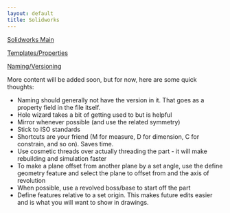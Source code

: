 ```yaml
---
layout: default
title: Solidworks
---
```


[Solidworks Main](/tutorials/solidworks)

[Templates/Properties](https://sites.google.com/site/raintomudd/tutorials/solidworks-templatesandproperties)

[Naming/Versioning](/tutorials/solidworks/namingversioning)

More content will be added soon, but for now, here are some quick thoughts:

- Naming should generally not have the version in it. That goes as a property field in the file itself.
- Hole wizard takes a bit of getting used to but is helpful
- Mirror whenever possible (and use the related symmetry)
- Stick to ISO standards
- Shortcuts are your friend (M for measure, D for dimension, C for constrain, and so on). Saves time.
- Use cosmetic threads over actually threading the part - it will make rebuilding and simulation faster
- To make a plane offset from another plane by a set angle, use the define geometry feature and select the plane to offset from and the axis of revolution
- When possible, use a revolved boss/base to start off the part
- Define features relative to a set origin. This makes future edits easier and is what you will want to show in drawings.
